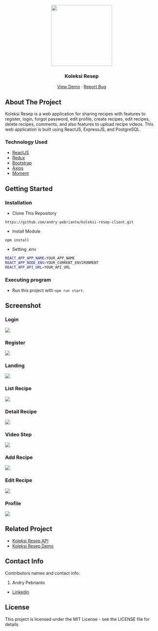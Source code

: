 <div align="center">
  <img src="./readme/logo.png" width="200px" height="200px" />
</div>
<h3 align="center">Koleksi Resep</h3>
<p align="center">
  <a href="https://koleksi-resep.netlify.app/">View Demo</a>
  ·
  <a href="https://github.com/andry-pebrianto/koleksi-resep-client/issues">Report Bug</a>
</p>

<!-- ABOUT THE PROJECT -->
## About The Project

Koleksi Resep is a web application for sharing recipes with features to register, login, forgot password, edit profile, create recipes, edit recipes, delete recipes, comments, and also features to upload recipe videos. This web application is built using ReactJS, ExpressJS, and PostgreSQL.

### Technology Used
- [ReactJS](https://reactjs.org/)
- [Redux](https://redux.js.org/)
- [Bootstrap](https://getbootstrap.com/)
- [Axios](https://github.com/axios/axios)
- [Moment](https://momentjs.com/)

<!-- GETTING STARTED -->
## Getting Started

### Installation
- Clone This Repository

`https://github.com/andry-pebrianto/koleksi-resep-client.git`

- Install Module

`npm install`

- Setting .env

```bash
REACT_APP_APP_NAME=YOUR_APP_NAME
REACT_APP_NODE_ENV=YOUR_CURRENT_ENVIRONMENT
REACT_APP_API_URL=YOUR_API_URL
```

### Executing program

- Run this project with `npm run start`.

<!-- SCREENSHOT -->
## Screenshot

### Login
<img src="./readme/ss-login.webp" />

### Register
<img src="./readme/ss-register.webp" />

### Landing
<img src="./readme/ss-landing.webp" />

### List Recipe
<img src="./readme/ss-list.webp" />

### Detail Recipe
<img src="./readme/ss-detail.webp" />

### Video Step
<img src="./readme/ss-video.webp" />

### Add Recipe
<img src="./readme/ss-add.webp" />

### Edit Recipe
<img src="./readme/ss-edit.webp" />

### Profile
<img src="./readme/ss-profile.webp" />

<!-- RELATED PROJECT -->
## Related Project

- [Koleksi Resep API](https://github.com/andry-pebrianto/koleksi-resep-api)
- [Koleksi Resep Demo](https://koleksi-resep.netlify.app/)

<!-- CONTACT INFO -->
## Contact Info

Contributors names and contact info:

1. Andry Pebrianto

- [Linkedin](https://www.linkedin.com/in/andry-pebrianto)

## License

This project is licensed under the MIT License - see the LICENSE file for details
